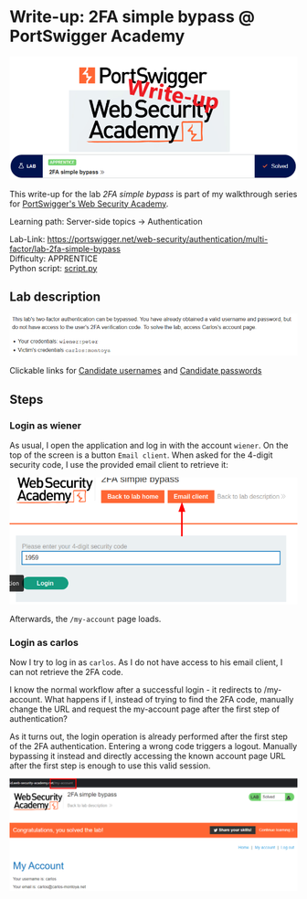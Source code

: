# Write-up: 2FA simple bypass @ PortSwigger Academy

![logo](img/logo.png)

This write-up for the lab *2FA simple bypass* is part of my walkthrough series for [PortSwigger's Web Security Academy](https://portswigger.net/web-security).

Learning path: Server-side topics → Authentication

Lab-Link: <https://portswigger.net/web-security/authentication/multi-factor/lab-2fa-simple-bypass>  
Difficulty: APPRENTICE  
Python script: [script.py](script.py)  

## Lab description

![lab_description](img/lab_description.png)

Clickable links for [Candidate usernames](https://portswigger.net/web-security/authentication/auth-lab-usernames) and [Candidate passwords](https://portswigger.net/web-security/authentication/auth-lab-passwords)

## Steps

### Login as wiener

As usual, I open the application and log in with the account `wiener`. On the top of the screen is a button `Email client`. When asked for the 4-digit security code, I use the provided email client to retrieve it:

![login_as_wiener](img/login_as_wiener.png)

Afterwards, the `/my-account` page loads.

### Login as carlos

Now I try to log in as `carlos`. As I do not have access to his email client, I can not retrieve the 2FA code. 

I know the normal workflow after a successful login - it redirects to /my-account. What happens if I, instead of trying to find the 2FA code, manually change the URL and request the my-account page after the first step of authentication?

As it turns out, the login operation is already performed after the first step of the 2FA authentication. Entering a wrong code triggers a logout. Manually bypassing it instead and directly accessing the known account page URL after the first step is enough to use this valid session.

![success](img/success.png)
